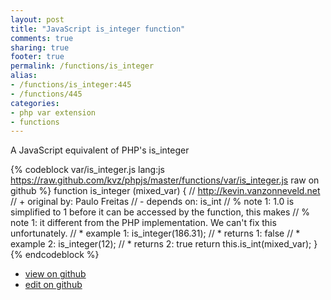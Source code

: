 ```yaml
---
layout: post
title: "JavaScript is_integer function"
comments: true
sharing: true
footer: true
permalink: /functions/is_integer
alias:
- /functions/is_integer:445
- /functions/445
categories:
- php var extension
- functions
---
```

A JavaScript equivalent of PHP's is_integer

<!-- more -->

{% codeblock var/is_integer.js lang:js https://raw.github.com/kvz/phpjs/master/functions/var/is_integer.js raw on github %}
function is_integer (mixed_var) {
    // http://kevin.vanzonneveld.net
    // +   original by: Paulo Freitas
    //  -   depends on: is_int
    // %        note 1: 1.0 is simplified to 1 before it can be accessed by the function, this makes
    // %        note 1: it different from the PHP implementation. We can't fix this unfortunately.
    // *     example 1: is_integer(186.31);
    // *     returns 1: false
    // *     example 2: is_integer(12);
    // *     returns 2: true
    return this.is_int(mixed_var);
}
{% endcodeblock %}

 - [view on github](https://github.com/kvz/phpjs/blob/master/functions/var/is_integer.js)
 - [edit on github](https://github.com/kvz/phpjs/edit/master/functions/var/is_integer.js)

